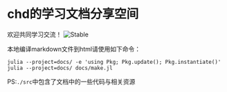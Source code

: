 # chd的学习文档分享空间

欢迎共同学习交流！
![Stable](https://img.shields.io/badge/Docs-Updating...-blue.svg?style=flat-square)

本地编译markdown文件到html请使用如下命令：
```shell
julia --project=docs/ -e 'using Pkg; Pkg.update(); Pkg.instantiate()'
julia --project=docs/ docs/make.jl
``` 

PS:`./src`中包含了文档中的一些代码与相关资源
